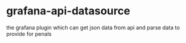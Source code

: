 # grafana-api-datasource
the grafana plugin which can get json data from api and parse data to provide for penals
